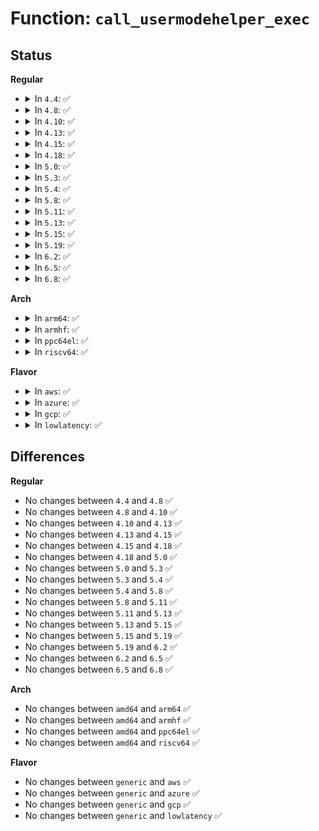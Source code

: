 # Function: <code>call_usermodehelper_exec</code>

## Status
<b>Regular</b>
<ul>
<li>
<details>
<summary>In <code>4.4</code>: ✅</summary>

```c
int call_usermodehelper_exec(struct subprocess_info *sub_info, int wait);
```

**Collision:** Unique Global

**Inline:** No

**Transformation:** False

**Instances:**

```
In kernel/kmod.c (ffffffff81096230)
Location: kernel/kmod.c:555
Inline: False
Direct callers:
  - init/do_mounts_initrd.c:initrd_load
  - kernel/kmod.c:__request_module
  - kernel/kmod.c:call_usermodehelper
  - fs/coredump.c:do_coredump
  - security/keys/request_key.c:call_sbin_request_key
  - lib/kobject_uevent.c:kobject_uevent_env
```
**Symbols:**

```
ffffffff81096230-ffffffff81096396: call_usermodehelper_exec (STB_GLOBAL)
```
</details>
</li>
<li>
<details>
<summary>In <code>4.8</code>: ✅</summary>

```c
int call_usermodehelper_exec(struct subprocess_info *sub_info, int wait);
```

**Collision:** Unique Global

**Inline:** No

**Transformation:** False

**Instances:**

```
In kernel/kmod.c (ffffffff810995f0)
Location: kernel/kmod.c:555
Inline: False
Direct callers:
  - init/do_mounts_initrd.c:initrd_load
  - kernel/kmod.c:call_usermodehelper
  - kernel/kmod.c:__request_module
  - fs/coredump.c:do_coredump
  - security/keys/request_key.c:call_sbin_request_key
  - lib/kobject_uevent.c:kobject_uevent_env
```
**Symbols:**

```
ffffffff810995f0-ffffffff81099753: call_usermodehelper_exec (STB_GLOBAL)
```
</details>
</li>
<li>
<details>
<summary>In <code>4.10</code>: ✅</summary>

```c
int call_usermodehelper_exec(struct subprocess_info *sub_info, int wait);
```

**Collision:** Unique Global

**Inline:** No

**Transformation:** False

**Instances:**

```
In kernel/kmod.c (ffffffff8109e5a0)
Location: kernel/kmod.c:555
Inline: False
Direct callers:
  - kernel/kmod.c:call_usermodehelper
  - kernel/kmod.c:__request_module
  - fs/coredump.c:do_coredump
  - security/keys/request_key.c:call_sbin_request_key
  - lib/kobject_uevent.c:kobject_uevent_env
```
**Symbols:**

```
ffffffff8109e5a0-ffffffff8109e703: call_usermodehelper_exec (STB_GLOBAL)
```
</details>
</li>
<li>
<details>
<summary>In <code>4.13</code>: ✅</summary>

```c
int call_usermodehelper_exec(struct subprocess_info *sub_info, int wait);
```

**Collision:** Unique Global

**Inline:** No

**Transformation:** False

**Instances:**

```
In kernel/kmod.c (ffffffff8109bbf0)
Location: kernel/kmod.c:577
Inline: False
Direct callers:
  - kernel/kmod.c:call_usermodehelper
  - kernel/kmod.c:__request_module
  - fs/coredump.c:do_coredump
  - security/keys/request_key.c:call_sbin_request_key
  - lib/kobject_uevent.c:kobject_uevent_env
```
**Symbols:**

```
ffffffff8109bbf0-ffffffff8109bd61: call_usermodehelper_exec (STB_GLOBAL)
```
</details>
</li>
<li>
<details>
<summary>In <code>4.15</code>: ✅</summary>

```c
int call_usermodehelper_exec(struct subprocess_info *sub_info, int wait);
```

**Collision:** Unique Global

**Inline:** No

**Transformation:** False

**Instances:**

```
In kernel/umh.c (ffffffff810a28e0)
Location: kernel/umh.c:408
Inline: False
Direct callers:
  - kernel/umh.c:call_usermodehelper
  - kernel/kmod.c:__request_module
  - fs/coredump.c:do_coredump
  - security/keys/request_key.c:call_sbin_request_key
  - lib/kobject_uevent.c:kobject_uevent_env
```
**Symbols:**

```
ffffffff810a28e0-ffffffff810a2a57: call_usermodehelper_exec (STB_GLOBAL)
```
</details>
</li>
<li>
<details>
<summary>In <code>4.18</code>: ✅</summary>

```c
int call_usermodehelper_exec(struct subprocess_info *sub_info, int wait);
```

**Collision:** Unique Global

**Inline:** No

**Transformation:** False

**Instances:**

```
In kernel/umh.c (ffffffff810a9270)
Location: kernel/umh.c:526
Inline: False
Direct callers:
  - kernel/umh.c:call_usermodehelper
  - kernel/umh.c:fork_usermode_blob
  - kernel/kmod.c:__request_module
  - fs/coredump.c:do_coredump
  - security/keys/request_key.c:call_sbin_request_key
  - lib/kobject_uevent.c:kobject_uevent_env
```
**Symbols:**

```
ffffffff810a9270-ffffffff810a93e9: call_usermodehelper_exec (STB_GLOBAL)
```
</details>
</li>
<li>
<details>
<summary>In <code>5.0</code>: ✅</summary>

```c
int call_usermodehelper_exec(struct subprocess_info *sub_info, int wait);
```

**Collision:** Unique Global

**Inline:** No

**Transformation:** False

**Instances:**

```
In kernel/umh.c (ffffffff810b2160)
Location: kernel/umh.c:547
Inline: False
Direct callers:
  - kernel/umh.c:call_usermodehelper
  - kernel/umh.c:fork_usermode_blob
  - kernel/kmod.c:__request_module
  - fs/coredump.c:do_coredump
  - security/keys/request_key.c:call_sbin_request_key
  - lib/kobject_uevent.c:kobject_uevent_env
```
**Symbols:**

```
ffffffff810b2160-ffffffff810b22d9: call_usermodehelper_exec (STB_GLOBAL)
```
</details>
</li>
<li>
<details>
<summary>In <code>5.3</code>: ✅</summary>

```c
int call_usermodehelper_exec(struct subprocess_info *sub_info, int wait);
```

**Collision:** Unique Global

**Inline:** No

**Transformation:** False

**Instances:**

```
In kernel/umh.c (ffffffff810b7cf0)
Location: kernel/umh.c:548
Inline: False
Direct callers:
  - kernel/umh.c:call_usermodehelper
  - kernel/umh.c:fork_usermode_blob
  - kernel/kmod.c:__request_module
  - fs/coredump.c:do_coredump
  - security/keys/request_key.c:call_sbin_request_key
  - lib/kobject_uevent.c:kobject_uevent_env
```
**Symbols:**

```
ffffffff810b7cf0-ffffffff810b7e68: call_usermodehelper_exec (STB_GLOBAL)
```
</details>
</li>
<li>
<details>
<summary>In <code>5.4</code>: ✅</summary>

```c
int call_usermodehelper_exec(struct subprocess_info *sub_info, int wait);
```

**Collision:** Unique Global

**Inline:** No

**Transformation:** False

**Instances:**

```
In kernel/umh.c (ffffffff810be1f0)
Location: kernel/umh.c:548
Inline: False
Direct callers:
  - kernel/umh.c:call_usermodehelper
  - kernel/umh.c:fork_usermode_blob
  - kernel/kmod.c:__request_module
  - fs/coredump.c:do_coredump
  - security/keys/request_key.c:call_sbin_request_key
  - lib/kobject_uevent.c:kobject_uevent_env
```
**Symbols:**

```
ffffffff810be1f0-ffffffff810be368: call_usermodehelper_exec (STB_GLOBAL)
```
</details>
</li>
<li>
<details>
<summary>In <code>5.8</code>: ✅</summary>

```c
int call_usermodehelper_exec(struct subprocess_info *sub_info, int wait);
```

**Collision:** Unique Global

**Inline:** No

**Transformation:** False

**Instances:**

```
In kernel/umh.c (ffffffff810c54f0)
Location: kernel/umh.c:559
Inline: False
Direct callers:
  - kernel/umh.c:call_usermodehelper
  - kernel/umh.c:fork_usermode_blob
  - kernel/kmod.c:call_modprobe
  - fs/coredump.c:do_coredump
  - security/keys/request_key.c:call_sbin_request_key
  - lib/kobject_uevent.c:kobject_uevent_env
```
**Symbols:**

```
ffffffff810c54f0-ffffffff810c5668: call_usermodehelper_exec (STB_GLOBAL)
```
</details>
</li>
<li>
<details>
<summary>In <code>5.11</code>: ✅</summary>

```c
int call_usermodehelper_exec(struct subprocess_info *sub_info, int wait);
```

**Collision:** Unique Global

**Inline:** No

**Transformation:** False

**Instances:**

```
In kernel/umh.c (ffffffff810c0820)
Location: kernel/umh.c:402
Inline: False
Direct callers:
  - kernel/umh.c:call_usermodehelper
  - kernel/usermode_driver.c:fork_usermode_driver
  - kernel/kmod.c:call_modprobe
  - fs/coredump.c:do_coredump
  - security/keys/request_key.c:call_sbin_request_key
  - lib/kobject_uevent.c:kobject_uevent_env
```
**Symbols:**

```
ffffffff810c0820-ffffffff810c0998: call_usermodehelper_exec (STB_GLOBAL)
```
</details>
</li>
<li>
<details>
<summary>In <code>5.13</code>: ✅</summary>

```c
int call_usermodehelper_exec(struct subprocess_info *sub_info, int wait);
```

**Collision:** Unique Global

**Inline:** No

**Transformation:** False

**Instances:**

```
In kernel/umh.c (ffffffff810c2220)
Location: kernel/umh.c:404
Inline: False
Direct callers:
  - kernel/umh.c:call_usermodehelper
  - kernel/usermode_driver.c:fork_usermode_driver
  - kernel/kmod.c:__request_module
  - fs/coredump.c:do_coredump
  - security/keys/request_key.c:call_sbin_request_key
  - lib/kobject_uevent.c:kobject_uevent_env
```
**Symbols:**

```
ffffffff810c2220-ffffffff810c2398: call_usermodehelper_exec (STB_GLOBAL)
```
</details>
</li>
<li>
<details>
<summary>In <code>5.15</code>: ✅</summary>

```c
int call_usermodehelper_exec(struct subprocess_info *sub_info, int wait);
```

**Collision:** Unique Global

**Inline:** No

**Transformation:** False

**Instances:**

```
In kernel/umh.c (ffffffff810d4d60)
Location: kernel/umh.c:404
Inline: False
Direct callers:
  - kernel/umh.c:call_usermodehelper
  - kernel/usermode_driver.c:fork_usermode_driver
  - kernel/kmod.c:__request_module
  - fs/coredump.c:do_coredump
  - security/keys/request_key.c:call_sbin_request_key
  - lib/kobject_uevent.c:kobject_uevent_env
```
**Symbols:**

```
ffffffff810d4d60-ffffffff810d4ed8: call_usermodehelper_exec (STB_GLOBAL)
```
</details>
</li>
<li>
<details>
<summary>In <code>5.19</code>: ✅</summary>

```c
int call_usermodehelper_exec(struct subprocess_info *sub_info, int wait);
```

**Collision:** Unique Global

**Inline:** No

**Transformation:** False

**Instances:**

```
In kernel/umh.c (ffffffff810edd10)
Location: kernel/umh.c:404
Inline: False
Direct callers:
  - kernel/umh.c:call_usermodehelper
  - kernel/usermode_driver.c:fork_usermode_driver
  - kernel/kmod.c:__request_module
  - fs/coredump.c:do_coredump
  - security/keys/request_key.c:call_sbin_request_key
  - lib/kobject_uevent.c:kobject_uevent_env
```
**Symbols:**

```
ffffffff810edd10-ffffffff810ede98: call_usermodehelper_exec (STB_GLOBAL)
```
</details>
</li>
<li>
<details>
<summary>In <code>6.2</code>: ✅</summary>

```c
int call_usermodehelper_exec(struct subprocess_info *sub_info, int wait);
```

**Collision:** Unique Global

**Inline:** No

**Transformation:** False

**Instances:**

```
In kernel/umh.c (ffffffff8110f1a0)
Location: kernel/umh.c:405
Inline: False
Direct callers:
  - kernel/umh.c:call_usermodehelper
  - kernel/usermode_driver.c:fork_usermode_driver
  - kernel/kmod.c:__request_module
  - fs/coredump.c:do_coredump
  - security/keys/request_key.c:call_sbin_request_key
  - lib/kobject_uevent.c:kobject_uevent_env
```
**Symbols:**

```
ffffffff8110f1a0-ffffffff8110f352: call_usermodehelper_exec (STB_GLOBAL)
```
</details>
</li>
<li>
<details>
<summary>In <code>6.5</code>: ✅</summary>

```c
int call_usermodehelper_exec(struct subprocess_info *sub_info, int wait);
```

**Collision:** Unique Global

**Inline:** No

**Transformation:** False

**Instances:**

```
In kernel/umh.c (ffffffff8111b640)
Location: kernel/umh.c:402
Inline: False
Direct callers:
  - kernel/umh.c:call_usermodehelper
  - kernel/usermode_driver.c:fork_usermode_driver
  - kernel/module/kmod.c:__request_module
  - fs/coredump.c:do_coredump
  - security/keys/request_key.c:call_sbin_request_key
  - lib/kobject_uevent.c:kobject_uevent_env
```
**Symbols:**

```
ffffffff8111b640-ffffffff8111b7f2: call_usermodehelper_exec (STB_GLOBAL)
```
</details>
</li>
<li>
<details>
<summary>In <code>6.8</code>: ✅</summary>

```c
int call_usermodehelper_exec(struct subprocess_info *sub_info, int wait);
```

**Collision:** Unique Global

**Inline:** No

**Transformation:** False

**Instances:**

```
In kernel/umh.c (ffffffff81125130)
Location: kernel/umh.c:402
Inline: False
Direct callers:
  - kernel/umh.c:call_usermodehelper
  - kernel/module/kmod.c:__request_module
  - fs/coredump.c:do_coredump
  - security/keys/request_key.c:call_sbin_request_key
  - lib/kobject_uevent.c:kobject_uevent_env
```
**Symbols:**

```
ffffffff81125130-ffffffff811252e2: call_usermodehelper_exec (STB_GLOBAL)
```
</details>
</li>
</ul>
<b>Arch</b>
<ul>
<li>
<details>
<summary>In <code>arm64</code>: ✅</summary>

```c
int call_usermodehelper_exec(struct subprocess_info *sub_info, int wait);
```

**Collision:** Unique Global

**Inline:** No

**Transformation:** False

**Instances:**

```
In kernel/umh.c (ffff80001011ac48)
Location: kernel/umh.c:548
Inline: False
Direct callers:
  - kernel/umh.c:call_usermodehelper
  - kernel/umh.c:fork_usermode_blob
  - kernel/kmod.c:__request_module
  - fs/coredump.c:do_coredump
  - security/keys/request_key.c:call_sbin_request_key
  - lib/kobject_uevent.c:kobject_uevent_env
```
**Symbols:**

```
ffff80001011ac48-ffff80001011ae34: call_usermodehelper_exec (STB_GLOBAL)
```
</details>
</li>
<li>
<details>
<summary>In <code>armhf</code>: ✅</summary>

```c
int call_usermodehelper_exec(struct subprocess_info *sub_info, int wait);
```

**Collision:** Unique Global

**Inline:** No

**Transformation:** False

**Instances:**

```
In kernel/umh.c (c036f1d4)
Location: kernel/umh.c:548
Inline: False
Direct callers:
  - kernel/umh.c:call_usermodehelper
  - kernel/umh.c:fork_usermode_blob
  - kernel/kmod.c:__request_module
  - fs/coredump.c:do_coredump
  - security/keys/request_key.c:call_sbin_request_key
  - lib/kobject_uevent.c:kobject_uevent_env
```
**Symbols:**

```
c036f1d4-c036f3b8: call_usermodehelper_exec (STB_GLOBAL)
```
</details>
</li>
<li>
<details>
<summary>In <code>ppc64el</code>: ✅</summary>

```c
int call_usermodehelper_exec(struct subprocess_info *sub_info, int wait);
```

**Collision:** Unique Global

**Inline:** No

**Transformation:** False

**Instances:**

```
In kernel/umh.c (c0000000001624a0)
Location: kernel/umh.c:548
Inline: False
Direct callers:
  - kernel/umh.c:call_usermodehelper
  - kernel/umh.c:fork_usermode_blob
  - kernel/kmod.c:__request_module
  - fs/coredump.c:do_coredump
  - security/keys/request_key.c:call_sbin_request_key
  - lib/kobject_uevent.c:kobject_uevent_env
```
**Symbols:**

```
c0000000001624a0-c000000000162718: call_usermodehelper_exec (STB_GLOBAL)
```
</details>
</li>
<li>
<details>
<summary>In <code>riscv64</code>: ✅</summary>

```c
int call_usermodehelper_exec(struct subprocess_info *sub_info, int wait);
```

**Collision:** Unique Global

**Inline:** No

**Transformation:** False

**Instances:**

```
In kernel/umh.c (ffffffe0000d51a6)
Location: kernel/umh.c:548
Inline: False
Direct callers:
  - kernel/umh.c:call_usermodehelper
  - kernel/umh.c:fork_usermode_blob
  - kernel/kmod.c:__request_module
  - fs/coredump.c:do_coredump
  - security/keys/request_key.c:call_sbin_request_key
  - lib/kobject_uevent.c:kobject_uevent_env
```
**Symbols:**

```
ffffffe0000d51a6-ffffffe0000d52e4: call_usermodehelper_exec (STB_GLOBAL)
```
</details>
</li>
</ul>
<b>Flavor</b>
<ul>
<li>
<details>
<summary>In <code>aws</code>: ✅</summary>

```c
int call_usermodehelper_exec(struct subprocess_info *sub_info, int wait);
```

**Collision:** Unique Global

**Inline:** No

**Transformation:** False

**Instances:**

```
In kernel/umh.c (ffffffff810b8560)
Location: kernel/umh.c:548
Inline: False
Direct callers:
  - kernel/umh.c:call_usermodehelper
  - kernel/umh.c:fork_usermode_blob
  - kernel/kmod.c:__request_module
  - fs/coredump.c:do_coredump
  - security/keys/request_key.c:call_sbin_request_key
  - lib/kobject_uevent.c:kobject_uevent_env
```
**Symbols:**

```
ffffffff810b8560-ffffffff810b86d8: call_usermodehelper_exec (STB_GLOBAL)
```
</details>
</li>
<li>
<details>
<summary>In <code>azure</code>: ✅</summary>

```c
int call_usermodehelper_exec(struct subprocess_info *sub_info, int wait);
```

**Collision:** Unique Global

**Inline:** No

**Transformation:** False

**Instances:**

```
In kernel/umh.c (ffffffff810a6ea0)
Location: kernel/umh.c:548
Inline: False
Direct callers:
  - kernel/umh.c:call_usermodehelper
  - kernel/umh.c:fork_usermode_blob
  - kernel/kmod.c:__request_module
  - fs/coredump.c:do_coredump
  - security/keys/request_key.c:call_sbin_request_key
  - lib/kobject_uevent.c:kobject_uevent_env
```
**Symbols:**

```
ffffffff810a6ea0-ffffffff810a7018: call_usermodehelper_exec (STB_GLOBAL)
```
</details>
</li>
<li>
<details>
<summary>In <code>gcp</code>: ✅</summary>

```c
int call_usermodehelper_exec(struct subprocess_info *sub_info, int wait);
```

**Collision:** Unique Global

**Inline:** No

**Transformation:** False

**Instances:**

```
In kernel/umh.c (ffffffff810b7ac0)
Location: kernel/umh.c:548
Inline: False
Direct callers:
  - kernel/umh.c:call_usermodehelper
  - kernel/umh.c:fork_usermode_blob
  - kernel/kmod.c:__request_module
  - fs/coredump.c:do_coredump
  - security/keys/request_key.c:call_sbin_request_key
  - lib/kobject_uevent.c:kobject_uevent_env
```
**Symbols:**

```
ffffffff810b7ac0-ffffffff810b7c38: call_usermodehelper_exec (STB_GLOBAL)
```
</details>
</li>
<li>
<details>
<summary>In <code>lowlatency</code>: ✅</summary>

```c
int call_usermodehelper_exec(struct subprocess_info *sub_info, int wait);
```

**Collision:** Unique Global

**Inline:** No

**Transformation:** False

**Instances:**

```
In kernel/umh.c (ffffffff810bfe30)
Location: kernel/umh.c:548
Inline: False
Direct callers:
  - kernel/umh.c:call_usermodehelper
  - kernel/umh.c:fork_usermode_blob
  - kernel/kmod.c:__request_module
  - fs/coredump.c:do_coredump
  - security/keys/request_key.c:call_sbin_request_key
  - lib/kobject_uevent.c:kobject_uevent_env
```
**Symbols:**

```
ffffffff810bfe30-ffffffff810bffa8: call_usermodehelper_exec (STB_GLOBAL)
```
</details>
</li>
</ul>

## Differences
<b>Regular</b>
<ul>
<li>
No changes between <code>4.4</code> and <code>4.8</code> ✅
</li>
<li>
No changes between <code>4.8</code> and <code>4.10</code> ✅
</li>
<li>
No changes between <code>4.10</code> and <code>4.13</code> ✅
</li>
<li>
No changes between <code>4.13</code> and <code>4.15</code> ✅
</li>
<li>
No changes between <code>4.15</code> and <code>4.18</code> ✅
</li>
<li>
No changes between <code>4.18</code> and <code>5.0</code> ✅
</li>
<li>
No changes between <code>5.0</code> and <code>5.3</code> ✅
</li>
<li>
No changes between <code>5.3</code> and <code>5.4</code> ✅
</li>
<li>
No changes between <code>5.4</code> and <code>5.8</code> ✅
</li>
<li>
No changes between <code>5.8</code> and <code>5.11</code> ✅
</li>
<li>
No changes between <code>5.11</code> and <code>5.13</code> ✅
</li>
<li>
No changes between <code>5.13</code> and <code>5.15</code> ✅
</li>
<li>
No changes between <code>5.15</code> and <code>5.19</code> ✅
</li>
<li>
No changes between <code>5.19</code> and <code>6.2</code> ✅
</li>
<li>
No changes between <code>6.2</code> and <code>6.5</code> ✅
</li>
<li>
No changes between <code>6.5</code> and <code>6.8</code> ✅
</li>
</ul>
<b>Arch</b>
<ul>
<li>
No changes between <code>amd64</code> and <code>arm64</code> ✅
</li>
<li>
No changes between <code>amd64</code> and <code>armhf</code> ✅
</li>
<li>
No changes between <code>amd64</code> and <code>ppc64el</code> ✅
</li>
<li>
No changes between <code>amd64</code> and <code>riscv64</code> ✅
</li>
</ul>
<b>Flavor</b>
<ul>
<li>
No changes between <code>generic</code> and <code>aws</code> ✅
</li>
<li>
No changes between <code>generic</code> and <code>azure</code> ✅
</li>
<li>
No changes between <code>generic</code> and <code>gcp</code> ✅
</li>
<li>
No changes between <code>generic</code> and <code>lowlatency</code> ✅
</li>
</ul>
